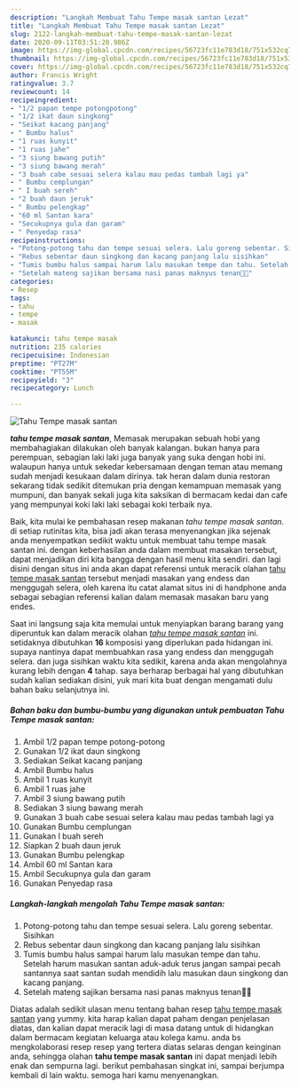```yaml
---
description: "Langkah Membuat Tahu Tempe masak santan Lezat"
title: "Langkah Membuat Tahu Tempe masak santan Lezat"
slug: 2122-langkah-membuat-tahu-tempe-masak-santan-lezat
date: 2020-09-11T03:51:20.986Z
image: https://img-global.cpcdn.com/recipes/56723fc11e783d18/751x532cq70/tahu-tempe-masak-santan-foto-resep-utama.jpg
thumbnail: https://img-global.cpcdn.com/recipes/56723fc11e783d18/751x532cq70/tahu-tempe-masak-santan-foto-resep-utama.jpg
cover: https://img-global.cpcdn.com/recipes/56723fc11e783d18/751x532cq70/tahu-tempe-masak-santan-foto-resep-utama.jpg
author: Francis Wright
ratingvalue: 3.7
reviewcount: 14
recipeingredient:
- "1/2 papan tempe potongpotong"
- "1/2 ikat daun singkong"
- "Seikat kacang panjang"
- " Bumbu halus"
- "1 ruas kunyit"
- "1 ruas jahe"
- "3 siung bawang putih"
- "3 siung bawang merah"
- "3 buah cabe sesuai selera kalau mau pedas tambah lagi ya"
- " Bumbu cemplungan"
- " I buah sereh"
- "2 buah daun jeruk"
- " Bumbu pelengkap"
- "60 ml Santan kara"
- "Secukupnya gula dan garam"
- " Penyedap rasa"
recipeinstructions:
- "Potong-potong tahu dan tempe sesuai selera. Lalu goreng sebentar. Sisihkan"
- "Rebus sebentar daun singkong dan kacang panjang lalu sisihkan"
- "Tumis bumbu halus sampai harum lalu masukan tempe dan tahu. Setelah harum masukan santan aduk-aduk terus jangan sampai pecah santannya saat santan sudah mendidih lalu masukan daun singkong dan kacang panjang."
- "Setelah mateng sajikan bersama nasi panas maknyus tenan🤤🤤"
categories:
- Resep
tags:
- tahu
- tempe
- masak

katakunci: tahu tempe masak 
nutrition: 235 calories
recipecuisine: Indonesian
preptime: "PT27M"
cooktime: "PT55M"
recipeyield: "3"
recipecategory: Lunch

---
```



![Tahu Tempe masak santan](https://img-global.cpcdn.com/recipes/56723fc11e783d18/751x532cq70/tahu-tempe-masak-santan-foto-resep-utama.jpg)

<b><i>tahu tempe masak santan</i></b>, Memasak merupakan sebuah hobi yang membahagiakan dilakukan oleh banyak kalangan. bukan hanya para perempuan, sebagian laki laki juga banyak yang suka dengan hobi ini. walaupun hanya untuk sekedar kebersamaan dengan teman atau memang sudah menjadi kesukaan dalam dirinya. tak heran dalam dunia restoran sekarang tidak sedikit ditemukan pria dengan kemampuan memasak yang mumpuni, dan banyak sekali juga kita saksikan di bermacam kedai dan cafe yang mempunyai koki laki laki sebagai koki terbaik nya.



Baik, kita mulai ke pembahasan resep makanan <i>tahu tempe masak santan</i>. di setiap rutinitas kita, bisa jadi akan terasa menyenangkan jika sejenak anda menyempatkan sedikit waktu untuk membuat tahu tempe masak santan ini. dengan keberhasilan anda dalam membuat masakan tersebut, dapat menjadikan diri kita bangga dengan hasil menu kita sendiri. dan lagi disini dengan situs ini anda akan dapat referensi untuk meracik olahan <u>tahu tempe masak santan</u> tersebut menjadi masakan yang endess dan menggugah selera, oleh karena itu catat alamat situs ini di handphone anda sebagai sebagian referensi kalian dalam memasak masakan baru yang endes.


Saat ini langsung saja kita memulai untuk menyiapkan barang barang yang diperuntuk kan dalam meracik olahan <u><i>tahu tempe masak santan</i></u> ini. setidaknya dibutuhkan <b>16</b> komposisi yang diperlukan pada hidangan ini. supaya nantinya dapat membuahkan rasa yang endess dan menggugah selera. dan juga sisihkan waktu kita sedikit, karena anda akan mengolahnya kurang lebih dengan <b>4</b> tahap. saya berharap berbagai hal yang dibutuhkan sudah kalian sediakan disini, yuk mari kita buat dengan mengamati dulu bahan baku selanjutnya ini.

<!--inarticleads1-->

##### Bahan baku dan bumbu-bumbu yang digunakan untuk pembuatan Tahu Tempe masak santan:

1. Ambil 1/2 papan tempe potong-potong
1. Gunakan 1/2 ikat daun singkong
1. Sediakan Seikat kacang panjang
1. Ambil  Bumbu halus
1. Ambil 1 ruas kunyit
1. Ambil 1 ruas jahe
1. Ambil 3 siung bawang putih
1. Sediakan 3 siung bawang merah
1. Gunakan 3 buah cabe sesuai selera kalau mau pedas tambah lagi ya
1. Gunakan  Bumbu cemplungan
1. Gunakan  I buah sereh
1. Siapkan 2 buah daun jeruk
1. Gunakan  Bumbu pelengkap
1. Ambil 60 ml Santan kara
1. Ambil Secukupnya gula dan garam
1. Gunakan  Penyedap rasa




<!--inarticleads2-->

##### Langkah-langkah mengolah Tahu Tempe masak santan:

1. Potong-potong tahu dan tempe sesuai selera. Lalu goreng sebentar. Sisihkan
1. Rebus sebentar daun singkong dan kacang panjang lalu sisihkan
1. Tumis bumbu halus sampai harum lalu masukan tempe dan tahu. Setelah harum masukan santan aduk-aduk terus jangan sampai pecah santannya saat santan sudah mendidih lalu masukan daun singkong dan kacang panjang.
1. Setelah mateng sajikan bersama nasi panas maknyus tenan🤤🤤




Diatas adalah sedikit ulasan menu tentang bahan resep <u>tahu tempe masak santan</u> yang yummy. kita harap kalian dapat paham dengan penjelasan diatas, dan kalian dapat meracik lagi di masa datang untuk di hidangkan dalam bermacam kegiatan keluarga atau kolega kamu. anda bs mengkolaborasi resep resep yang tertera diatas selaras dengan keinginan anda, sehingga olahan <b>tahu tempe masak santan</b> ini dapat menjadi lebih enak dan sempurna lagi. berikut pembahasan singkat ini, sampai berjumpa kembali di lain waktu. semoga hari kamu menyenangkan.
